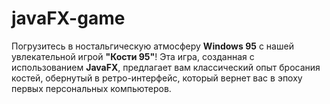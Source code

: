 # javaFX-game
Погрузитесь в ностальгическую атмосферу **Windows 95** с нашей увлекательной игрой **"Кости 95"**! Эта игра, созданная с использованием **JavaFX**, предлагает вам классический опыт бросания костей, обернутый в ретро-интерфейс, который вернет вас в эпоху первых персональных компьютеров.
